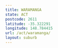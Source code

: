 ```yaml
---
title: WARAMANGA
state: ACT
postcode: 2611
latitude: -35.322291
longitude: 148.784415
url: /act/waramanga/
layout: suburb
---
```

